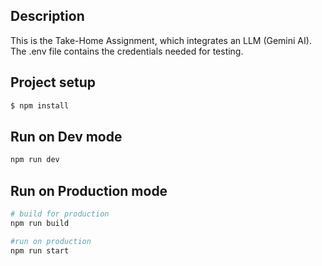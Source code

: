 ## Description

This is the Take-Home Assignment, which integrates an LLM (Gemini AI). The .env file contains the credentials needed for testing.

## Project setup

```bash
$ npm install
```

## Run on Dev mode

```bash
npm run dev
```

## Run on Production mode

```bash
# build for production
npm run build

#run on production
npm run start
```
